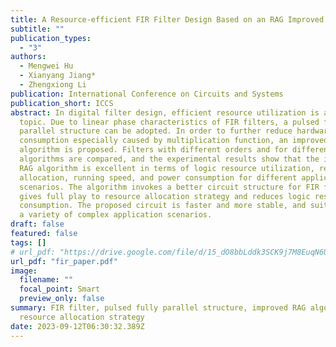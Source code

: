 ```yaml
---
title: A Resource-efficient FIR Filter Design Based on an RAG Improved Algorithm
subtitle: ""
publication_types:
  - "3"
authors:
  - Mengwei Hu
  - Xianyang Jiang*
  - Zhengxiong Li
publication: International Conference on Circuits and Systems
publication_short: ICCS
abstract: In digital filter design, efficient resource utilization is a hot
  topic. Due to linear phase characteristics of FIR filters, a pulsed fully
  parallel structure can be adopted. In order to further reduce hardware
  consumption especially caused by multiplication function, an improved RAG
  algorithm is proposed. Filters with different orders and for different
  algorithms are compared, and the experimental results show that the improved
  RAG algorithm is excellent in terms of logic resource utilization, resource
  allocation, running speed, and power consumption for different application
  scenarios. The algorithm invokes a better circuit structure for FIR filter, it
  gives full play to resource allocation strategy and reduces logic resource
  consumption. The proposed circuit is faster and more stable, and suitable for
  a variety of complex application scenarios.
draft: false
featured: false
tags: []
# url_pdf: "https://drive.google.com/file/d/15_dO8bbLddk3SCK9j7M8EuqN6UL1sTE5/view?usp=sharing"
url_pdf: "fir_paper.pdf"
image:
  filename: ""
  focal_point: Smart
  preview_only: false
summary: FIR filter, pulsed fully parallel structure, improved RAG algorithm,
  resource allocation strategy
date: 2023-09-12T06:30:32.389Z
---
```


